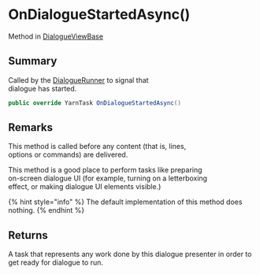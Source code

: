 # OnDialogueStartedAsync()

Method in [DialogueViewBase](yarn.unity.legacy.dialogueviewbase.md)

## Summary

Called by the [DialogueRunner](yarn.unity.dialoguerunner.md) to signal that\
dialogue has started.

```csharp
public override YarnTask OnDialogueStartedAsync()
```

## Remarks

This method is called before any content (that is, lines,\
options or commands) are delivered.

This method is a good place to perform tasks like preparing\
on-screen dialogue UI (for example, turning on a letterboxing\
effect, or making dialogue UI elements visible.)

{% hint style="info" %}
The default implementation of this method does\
nothing.
{% endhint %}

## Returns

A task that represents any work done by this dialogue presenter in order to get ready for dialogue to run.
